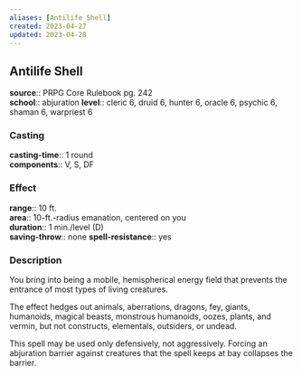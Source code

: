 ```yaml
---
aliases: [Antilife Shell]
created: 2023-04-27
updated: 2023-04-28
---
```


## Antilife Shell

**source**:: PRPG Core Rulebook pg. 242  
**school**:: abjuration
**level**:: cleric 6, druid 6, hunter 6, oracle 6, psychic 6, shaman 6, warpriest 6

### Casting

**casting-time**:: 1 round  
**components**:: V, S, DF

### Effect

**range**:: 10 ft.  
**area**:: 10-ft.-radius emanation, centered on you  
**duration**:: 1 min./level (D)  
**saving-throw**:: none
**spell-resistance**:: yes

### Description

You bring into being a mobile, hemispherical energy field that prevents the entrance of most types of living creatures.  
  
The effect hedges out animals, aberrations, dragons, fey, giants, humanoids, magical beasts, monstrous humanoids, oozes, plants, and vermin, but not constructs, elementals, outsiders, or undead.  
  
This spell may be used only defensively, not aggressively. Forcing an abjuration barrier against creatures that the spell keeps at bay collapses the barrier.
